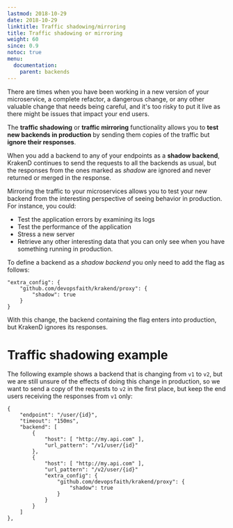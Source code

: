 ```yaml
---
lastmod: 2018-10-29
date: 2018-10-29
linktitle: Traffic shadowing/mirroring
title: Traffic shadowing or mirroring
weight: 60
since: 0.9
notoc: true
menu:
  documentation:
    parent: backends
---
```

There are times when you have been working in a new version of your microservice, a complete refactor, a dangerous change, or any other valuable change that needs being careful, and it's too risky to put it live as there might be issues that impact your end users.

The **traffic shadowing** or **traffic mirroring** functionality allows you to **test new backends in production** by sending them copies of the traffic but **ignore their responses**.

When you add a backend to any of your endpoints as a **shadow backend**, KrakenD continues to send the requests to all the backends as usual, but the responses from the ones marked as *shadow* are ignored and never returned or merged in the response.

Mirroring the traffic to your microservices allows you to test your new backend from the interesting perspective of seeing behavior in production. For instance, you could:

- Test the application errors by examining its logs
- Test the performance of the application
- Stress a new server
- Retrieve any other interesting data that you can only see when you have something running in production.

To define a backend as a *shadow backend* you only need to add the flag as follows:

    "extra_config": {
        "github.com/devopsfaith/krakend/proxy": {
            "shadow": true
        }
    }

With this change, the backend containing the flag enters into production, but KrakenD ignores its responses.

# Traffic shadowing example
The following example shows a backend that is changing from `v1` to `v2`, but we are still unsure of the effects of doing this change in production, so we want to send a copy of the requests to `v2` in the first place, but keep the end users receiving the responses from `v1` only:

    {
        "endpoint": "/user/{id}",
        "timeout": "150ms",
        "backend": [
            {
                "host": [ "http://my.api.com" ],
                "url_pattern": "/v1/user/{id}"
            },
            {
                "host": [ "http://my.api.com" ],
                "url_pattern": "/v2/user/{id}"
                "extra_config": {
                    "github.com/devopsfaith/krakend/proxy": {
                        "shadow": true
                    }
                }
            }
        ]
    },